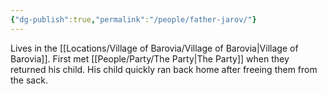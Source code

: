 ```yaml
---
{"dg-publish":true,"permalink":"/people/father-jarov/"}
---
```


Lives in the [[Locations/Village of Barovia/Village of Barovia\|Village of Barovia]].
First met [[People/Party/The Party\|The Party]] when they returned his child.
His child quickly ran back home after freeing them from the sack.